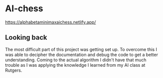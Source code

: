 # AI-chess
 
https://alphabetaminimaxaichess.netlify.app/

## Looking back 
 The most difficult part of this project was getting set up. To overcome this I was able to decipher the documentation and debug the code to get a better understanding. Coming to the actual algorithm I didn't have that much trouble as I was applying the knowledge I learned from my AI class at Rutgers. 
